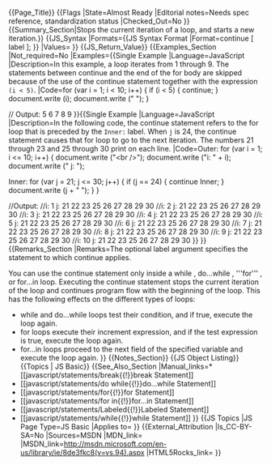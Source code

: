 {{Page_Title}}
{{Flags
|State=Almost Ready
|Editorial notes=Needs spec reference, standardization status
|Checked_Out=No
}}
{{Summary_Section|Stops the current iteration of a loop, and starts a new iteration.}}
{{JS_Syntax
|Formats={{JS Syntax Format
|Format=continue [ label ];
}}
|Values=
}}
{{JS_Return_Value}}
{{Examples_Section
|Not_required=No
|Examples={{Single Example
|Language=JavaScript
|Description=In this example, a loop iterates from 1 through 9. The statements between continue and the end of the for body are skipped because of the use of the continue statement together with the expression <code>(i &lt; 5)</code>.
|Code=for (var i = 1; i &lt; 10; i++) {
     if (i &lt; 5) {
         continue;
     }
     document.write (i);
     document.write (" ");
 }
 
 // Output: 5 6 7 8 9
}}{{Single Example
|Language=JavaScript
|Description=In the following code, the continue statement refers to the for loop that is preceded by the <code>Inner:</code> label. When <code>j</code> is 24, the continue statement causes that for loop to go to the next iteration. The numbers 21 through 23 and 25 through 30 print on each line.
|Code=Outer:
 for (var i = 1; i &lt;= 10; i++) {
     document.write ("&lt;br /&gt;");
     document.write ("i: " + i);
     document.write (" j: ");
    
 Inner:
     for (var j = 21; j &lt;= 30; j++) {
         if (j == 24) {
              continue Inner;
         }
         document.write (j + " ");
     }
 }
 
 //Output:
 //i: 1 j: 21 22 23 25 26 27 28 29 30 
 //i: 2 j: 21 22 23 25 26 27 28 29 30 
 //i: 3 j: 21 22 23 25 26 27 28 29 30 
 //i: 4 j: 21 22 23 25 26 27 28 29 30 
 //i: 5 j: 21 22 23 25 26 27 28 29 30 
 //i: 6 j: 21 22 23 25 26 27 28 29 30 
 //i: 7 j: 21 22 23 25 26 27 28 29 30 
 //i: 8 j: 21 22 23 25 26 27 28 29 30 
 //i: 9 j: 21 22 23 25 26 27 28 29 30 
 //i: 10 j: 21 22 23 25 26 27 28 29 30
}}
}}
{{Remarks_Section
|Remarks=The optional label argument specifies the statement to which continue applies.

You can use the continue statement only inside a while , do...while , '''for''' , or for...in loop. Executing the continue statement stops the current iteration of the loop and continues program flow with the beginning of the loop. This has the following effects on the different types of loops:

* while and do...while loops test their condition, and if true, execute the loop again.
* for loops execute their increment expression, and if the test expression is true, execute the loop again.
* for...in loops proceed to the next field of the specified variable and execute the loop again.
}}
{{Notes_Section}}
{{JS Object Listing}}
{{Topics | JS Basic}}
{{See_Also_Section
|Manual_links=* [[javascript/statements/break{{!}}break Statement]]
* [[javascript/statements/do while{{!}}do...while Statement]]
* [[javascript/statements/for{{!}}for Statement]]
* [[javascript/statements/for in{{!}}for...in Statement]]
* [[javascript/statements/Labeled{{!}}Labeled Statement]]
* [[javascript/statements/while{{!}}while Statement]]
}}
{{JS Topics
|JS Page Type=JS Basic
|Applies to=
}}
{{External_Attribution
|Is_CC-BY-SA=No
|Sources=MSDN
|MDN_link=
|MSDN_link=http://msdn.microsoft.com/en-us/library/ie/8de3fkc8(v=vs.94).aspx
|HTML5Rocks_link=
}}